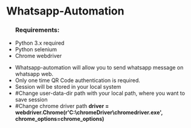 # Whatsapp-Automation  
<ul>
<h3>Requirements:</h3>
    <li>Python 3.x required</li>
    <li>Python selenium</li>
    <li>Chrome webdriver</li>
</ul>
<ul>
    <li>Whatsapp-automation will allow you to send whatsapp message on whatsapp web.</li>
    <li>Only one time QR Code authentication is required.</li>
    <li>Session will be stored in your local system</li>
    <li>#Change user-data-dir path with your local path, where you want to save session</li>
    <li>#Change chrome driver path <b>driver = webdriver.Chrome(r'C:\chromeDriver\chromedriver.exe', chrome_options=chrome_options)</b> </li>
</ul>
